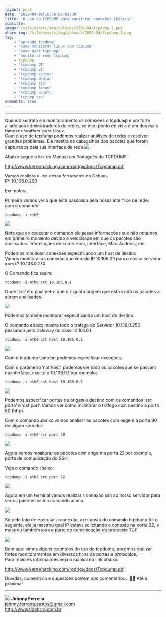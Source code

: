 ```yaml
---
layout: post
date: '2020-04-09T16:56:05-03:00'
title: 'O uso do TCPDUMP para monitorar conexões [básico]'
subtitle:
image: /site/assets/img/uploads/2020/04/tcpdump-1.png
share-img: /site/assets/img/uploads/2020/04/tcpdump-1.png
tag:
    - 'aprenda tcpdump'
    - 'como monitorar linux com tcpdump'
    - 'como usar tcpdump'
    - 'monitorar rede tcpdump'
    - tcpdump
    - 'tcpdump 21'
    - 'tcpdump 22'
    - 'tcpdump centos'
    - 'tcpdump debian'
    - 'tcpdump ftp'
    - 'tcpdump linux'
    - 'tcpdump ubuntu'
    - 'tcpump ssh'
comments: true
---
```

- - - - - -

Quando se trata em monitoramento de conexões o tcpdump é um forte aliado aos administradores de redes, no meu ponto de vista é um dos mais famosos ‘sniffers’ para Linux.  
Com o uso de tcpdump podemos realizar análises de redes e resolver grandes problemas. Ele mostra os cabeçalhos dos pacotes que foram capturados pela sua interface de rede.[![](/site/assets/img/uploads/2020/04/tcpdump-1.png)](/site/assets/img/uploads/2020/04/tcpdump-1.png)

Abaixo segue o link do Manual em Português do TCPDUMP:

<http://www.kernelhacking.com/rodrigo/docs/Tcpdump.pdf>

Vamos realizar o uso dessa ferramenta no Debian.  
IP: 10.106.0.200

Exemplos:

Primeiro vamos ver o que está passando pela nossa interface de rede:  
com o comando:

```
tcpdump -i eth0
```

[![](/site/assets/img/uploads/2020/04/tcpdump-2.png)](/site/assets/img/uploads/2020/04/tcpdump-2.png)

Note que ao executar o comando ele passa informações que não notamos em primeiro momento devido a velocidade em que os pacotes são analisados. Informações de como Hora, Interface, Mac-Address, etc.

Podemos monitorar conexões especificando um host de destino.  
Vamos monitorar as conexão que vem do IP 10.106.0.1 para o nosso servidor com IP 10.106.0.250.

O Comando fica assim:

```
tcpdump -i eth0 src 10.106.0.1
```

Onde ‘src’ é o parâmetro que diz qual a origem que está vindo os pacotes a serem analisados.

[![](/site/assets/img/uploads/2020/04/tcpdump-3.png)](/site/assets/img/uploads/2020/04/tcpdump-3.png)

Podemos também monitorar especificando um host de destino.

O comando abaixo mostra todo o tráfego do Servidor 10.106.0.250 passando pelo Gateway no caso 10.106.0.1.

```
tcpdump -i eth0 dst host 10.106.0.1
```

[![](/site/assets/img/uploads/2020/04/tcpdump-4.png)](/site/assets/img/uploads/2020/04/tcpdump-4.png)

Com o tcpdump também podemos especificar exceções.

Com o parâmetro ‘not host’, podemos ver todo os pacotes que se passam na interface, exceto o 10.106.0.1 por exemplo:

```
tcpdump -i eth0 not host 10.106.0.1
```

[![](/site/assets/img/uploads/2020/04/tcpdump-5.png)](/site/assets/img/uploads/2020/04/tcpdump-5.png)

Podemos especificar portas de origem e destino com os comandos ‘src porta’ e ‘dst port’. Vamos ver como monitorar o tráfego com destino a porta 80 (http).

Com o comando abaixo vamos analisar os pacotes com origem a porta 80 de algum servidor:

```
tcpdump -i eth0 dst port 80
```

[![](/site/assets/img/uploads/2020/04/tcpdump-6.png)](/site/assets/img/uploads/2020/04/tcpdump-6.png)

Agora vamos monitorar os pacotes com origem a porta 22 por exemplo, porta de comunicação do SSH:

Veja o comando abaixo:

```
tcpdump -i eth0 src port 22
```

[![](/site/assets/img/uploads/2020/04/tcpdump-9.png)](/site/assets/img/uploads/2020/04/tcpdump-9.png)

Agora em um terminal vamos realizar a conexão ssh ao nosso servidor para ver os pacotes com o comando acima.

[![](/site/assets/img/uploads/2020/04/tcpdump-10.png)](/site/assets/img/uploads/2020/04/tcpdump-10.png)

Só pelo fato de executar a conexão, a resposta do comando tcpdump foi o seguinte, ele já mostrou qual IP estava solicitando a conexão na porta 22, e mostrou também toda a parte de comunicação do protocolo TCP.

[![](/site/assets/img/uploads/2020/04/tcpdump-11.png)](/site/assets/img/uploads/2020/04/tcpdump-11.png)

Bom aqui vimos alguns exemplos do uso do tcpdump, podemos realizar fortes monitoramentos em diversos tipos de portas e protocolos.  
Para maiores informações veja o manual no link abaixo:

<http://www.kernelhacking.com/rodrigo/docs/Tcpdump.pdf>

Dúvidas, comentário e sugestões postem nos comentários… 👋🏼 Até a próxima!

- - - - - -

![](/site/assets/img/uploads/2019/02/foto-redonda.png)
**Johnny Ferreira**  
<johnny.ferreira.santos@gmail.com>  
<http://www.tidahora.com.br>  